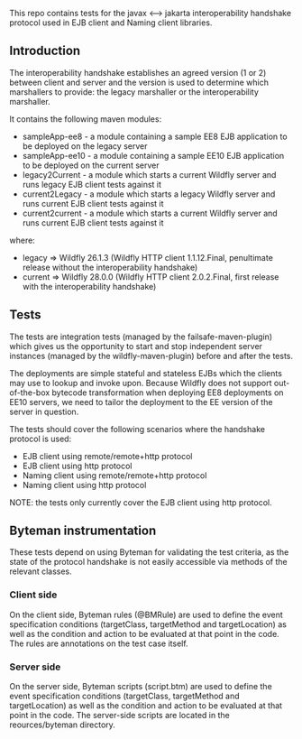This repo contains tests for the javax <--> jakarta interoperability handshake protocol used in EJB client and 
Naming client libraries. 

## Introduction

The interoperability handshake establishes an agreed version (1 or 2) between client and server and the 
version is used to determine which marshallers to provide: the legacy marshaller or the interoperability marshaller.

It contains the following maven modules:
* sampleApp-ee8 - a module containing a sample EE8 EJB application to be deployed on the legacy server
* sampleApp-ee10 - a module containing a sample EE10 EJB application to be deployed on the current server
* legacy2Current - a module which starts a current Wildfly server and runs legacy EJB client tests against it
* current2Legacy - a module which starts a legacy Wildfly server and runs current EJB client tests against it
* current2current - a module which starts a current Wildfly server and runs current EJB client tests against it

where:
* legacy => Wildfly 26.1.3 (Wildfly HTTP client 1.1.12.Final, penultimate release without the interoperability handshake)
* current => Wildfly 28.0.0 (Wildfly HTTP client 2.0.2.Final, first release with the interoperability handshake)

## Tests
The tests are integration tests (managed by the failsafe-maven-plugin) which gives us the opportunity to start and 
stop independent server instances (managed by the wildfly-maven-plugin) before and after the tests. 

The deployments are simple stateful and stateless EJBs which the clients may use to lookup and invoke upon. Because 
Wildfly does not support out-of-the-box bytecode transformation when deploying EE8 deployments on EE10 servers, 
we need to tailor the deployment to the EE version of the server in question.

The tests should cover the following scenarios where the handshake protocol is used:
* EJB client using remote/remote+http protocol
* EJB client using http protocol
* Naming client using remote/remote+http protocol
* Naming client using http protocol

NOTE: the tests only currently cover the EJB client using http protocol.

## Byteman instrumentation

These tests depend on using Byteman for validating the test criteria, as the state of the protocol handshake is not 
easily accessible via methods of the relevant classes.

### Client side

On the client side, Byteman rules (@BMRule) are used to define the event specification conditions (targetClass,
targetMethod and targetLocation) as well as the condition and action to be evaluated at that point in the code. 
The rules are annotations on the test case itself.

### Server side
On the server side, Byteman scripts (script.btm) are used to define the event specification conditions (targetClass,
targetMethod and targetLocation) as well as the condition and action to be evaluated at that point in the code. 
The server-side scripts are located in the reources/byteman directory.
